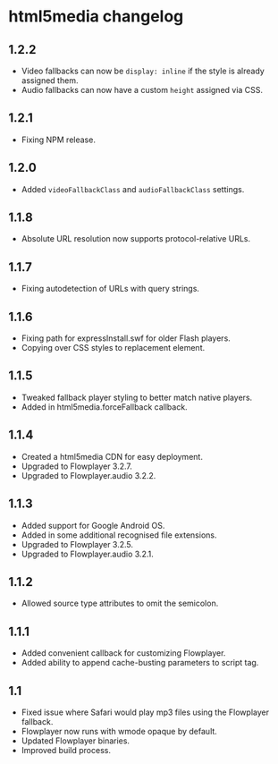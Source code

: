 html5media changelog
====================

1.2.2
-----

*   Video fallbacks can now be `display: inline` if the style is already assigned them.
*   Audio fallbacks can now have a custom `height` assigned via CSS.


1.2.1
-----

*   Fixing NPM release.


1.2.0
-----

*   Added `videoFallbackClass` and `audioFallbackClass` settings.


1.1.8
-----

*   Absolute URL resolution now supports protocol-relative URLs.


1.1.7
-----

*   Fixing autodetection of URLs with query strings.


1.1.6
-----

*   Fixing path for expressInstall.swf for older Flash players.
*   Copying over CSS styles to replacement element.


1.1.5
-----

*   Tweaked fallback player styling to better match native players.
*   Added in html5media.forceFallback callback.


1.1.4
-----

*   Created a html5media CDN for easy deployment.
*   Upgraded to Flowplayer 3.2.7.
*   Upgraded to Flowplayer.audio 3.2.2.


1.1.3
-----

*   Added support for Google Android OS.
*   Added in some additional recognised file extensions.
*   Upgraded to Flowplayer 3.2.5.
*   Upgraded to Flowplayer.audio 3.2.1.


1.1.2
-----

*   Allowed source type attributes to omit the semicolon.


1.1.1
-----

*   Added convenient callback for customizing Flowplayer.
*   Added ability to append cache-busting parameters to script tag.


1.1
---

*   Fixed issue where Safari would play mp3 files using the Flowplayer fallback.
*   Flowplayer now runs with wmode opaque by default.
*   Updated Flowplayer binaries.
*   Improved build process.
